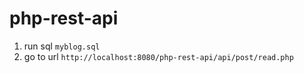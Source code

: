 # php-rest-api
 
1. run sql `myblog.sql`
2. go to url `http://localhost:8080/php-rest-api/api/post/read.php`